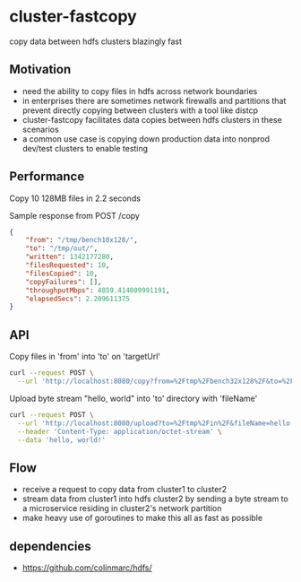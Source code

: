 # cluster-fastcopy
copy data between hdfs clusters blazingly fast

## Motivation
- need the ability to copy files in hdfs across network boundaries
- in enterprises there are sometimes network firewalls and partitions that prevent directly copying between clusters with a tool like distcp
- cluster-fastcopy facilitates data copies between hdfs clusters in these scenarios
- a common use case is copying down production data into nonprod dev/test clusters to enable testing

## Performance

Copy 10 128MB files in 2.2 seconds

Sample response from POST /copy
```json
{
	"from": "/tmp/bench10x128/",
	"to": "/tmp/out/",
	"written": 1342177280,
	"filesRequested": 10,
	"filesCopied": 10,
	"copyFailures": [],
	"throughputMbps": 4859.414809991191,
	"elapsedSecs": 2.209611375
}
```

## API

Copy files in 'from' into 'to' on 'targetUrl'
```bash
curl --request POST \
  --url 'http://localhost:8080/copy?from=%2Ftmp%2Fbench32x128%2F&to=%2Ftmp%2Fout%2F&targetURL=http%3A%2F%2Flocalhost%3A8080%2Fupload'
```


Upload byte stream "hello, world" into 'to' directory with 'fileName'
```bash
curl --request POST \
  --url 'http://localhost:8080/upload?to=%2Ftmp%2Fin%2F&fileName=hello.txt' \
  --header 'Content-Type: application/octet-stream' \
  --data 'hello, world!'
```


## Flow
- receive a request to copy data from cluster1 to cluster2
- stream data from cluster1 into hdfs cluster2 by sending a byte stream to a microservice residing in cluster2's network partition
- make heavy use of goroutines to make this all as fast as possible


## dependencies
- https://github.com/colinmarc/hdfs/

